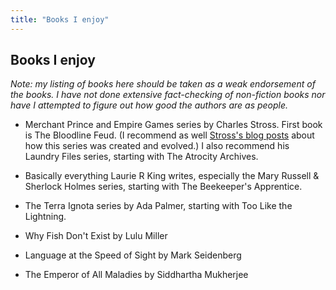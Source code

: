 ```yaml
---
title: "Books I enjoy"
---
```

## Books I enjoy

*Note: my listing of books here should be taken as a weak endorsement of the books. I have not done extensive fact-checking of non-fiction books nor have I attempted to figure out how good the authors are as people.*

- Merchant Prince and Empire Games series by Charles Stross. First book is The Bloodline Feud. (I recommend as well [Stross's blog posts](https://www.antipope.org/charlie/blog-static/2010/03/post-mortem.html) about how this series was created and evolved.) I also recommend his Laundry Files series, starting with The Atrocity Archives. 

- Basically everything Laurie R King writes, especially the Mary Russell & Sherlock Holmes series, starting with The Beekeeper's Apprentice. 

- The Terra Ignota series by Ada Palmer, starting with Too Like the Lightning.

- Why Fish Don't Exist by Lulu Miller

- Language at the Speed of Sight by Mark Seidenberg

- The Emperor of All Maladies by Siddhartha Mukherjee
